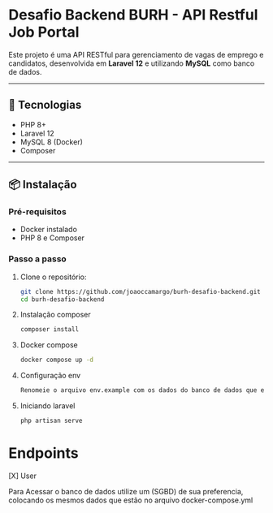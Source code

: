# Desafio Backend BURH - API Restful Job Portal

Este projeto é uma API RESTful para gerenciamento de vagas de emprego e candidatos, desenvolvida em **Laravel 12** e utilizando **MySQL** como banco de dados.

---

## 🚀 Tecnologias
- PHP 8+
- Laravel 12
- MySQL 8 (Docker)
- Composer

---

## 📦 Instalação

### Pré-requisitos
- Docker instalado
- PHP 8 e Composer

### Passo a passo

1. Clone o repositório:
   ```sh
   git clone https://github.com/joaoccamargo/burh-desafio-backend.git
   cd burh-desafio-backend
2. Instalação composer
   ```sh
   composer install
3. Docker compose
   ```sh
   docker compose up -d
4. Configuração env
   ```sh
   Renomeie o arquivo env.example com os dados do banco de dados que estão no arquivo docker-compose.yml
5. Iniciando laravel
   ```sh
   php artisan serve


# Endpoints
[X] User

Para Acessar o banco de dados utilize um (SGBD) de sua preferencia, colocando os mesmos dados que estão no arquivo docker-compose.yml
